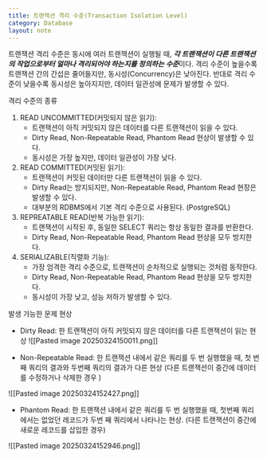 ```yaml
---
title: 트랜잭션 격리 수준(Transaction Isolation Level)
category: Database
layout: note
---
```


트랜잭션 격리 수준은 동시에 여러 트랜잭션이 실행될 때, ***각 트랜잭션이 다른 트랜잭션의 작업으로부터 얼마나 격리되어야 하는지를 정의하는 수준***이다. 격리 수준이 높을수록 트랜잭션 간의 간섭은 줄어들지만, 동시성(Concurrency)은 낮아진다. 반대로 격리 수준이 낮을수록 동시성은 높아지지만, 데이터 일관성에 문제가 발생할 수 있다. 


격리 수준의 종류
1. READ UNCOMMITTED(커밋되지 않은 읽기):
	- 트랜잭션이 아직 커밋되지 않은 데이터를 다른 트랜잭션이 읽을 수 있다. 
	- Dirty Read, Non-Repeatable Read, Phantom Read 현상이 발생할 수 있다. 
	- 동시성은 가장 높지만, 데이터 일관성이 가장 낮다. 
2. READ COMMITTED(커밋된 읽기):
	- 트랜잭션이 커밋된 데이터만 다른 트랜잭션이 읽을 수 있다. 
	- Dirty Read는 방지되지만, Non-Repeatable Read, Phantom Read 현장은 발생할 수 있다.
	- 대부분의 RDBMS에서 기본 격리 수준으로 사용된다. (PostgreSQL)
3. REPREATABLE READ(반복 가능한 읽기):
	- 트랜잭션이 시작된 후, 동일한 SELECT 쿼리는 항상 동일한 결과를 반환한다. 
	- Dirty Read, Non-Repeatable Read, Phantom Read 현상을 모두 방지한다. 
4. SERIALIZABLE(직렬화 기능):
	- 가장 엄격한 격리 수준으로, 트랜잭션이 순차적으로 실행되는 것처럼 동작한다. 
	- Dirty Read, Non-Repeatable Read, Phantom Read 현상을 모두 방지한다. 
	- 동시성이 가장 낮고, 성능 저하가 발생할 수 있다. 


발생 가능한 문제 현상
- Dirty Read: 한 트랜잭션이 아직 커밋되지 않은 데이터를 다른 트랜잭션이 읽는 현상
![[Pasted image 20250324150011.png]]

- Non-Repeatable Read: 한 트랜잭션 내에서 같은 쿼리를 두 번 실행했을 때, 첫 번째 쿼리의 결과와 두번째 쿼리의 결과가 다른 현상 (다른 트랜잭션이 중간에 데이터를 수정하거나 삭제한 경우 )

![[Pasted image 20250324152427.png]]

- Phantom Read: 한 트랜잭션 내에서 같은 쿼리를 두 번 실행했을 때, 첫번째 쿼리에서는 없었던 레코드가 두번 째 쿼리에서 나타나는 현상. (다른 트랜잭션이 중간에 새로운 레코드를 삽입한 경우)

![[Pasted image 20250324152946.png]]